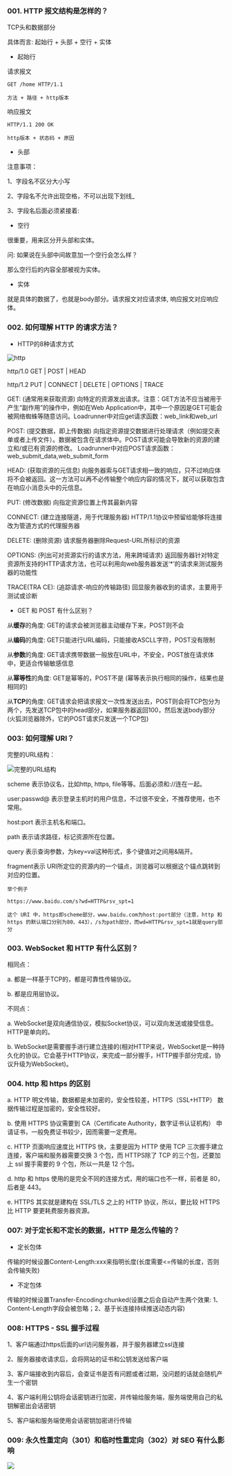 ### 001. HTTP 报文结构是怎样的？

TCP头和数据部分

具体而言: 起始行 + 头部 + 空行 + 实体

- 起始行

请求报文

```
GET /home HTTP/1.1

方法 + 路径 + http版本
```

响应报文

```
HTTP/1.1 200 OK

http版本 + 状态码 + 原因
```

- 头部

注意事项：

1、字段名不区分大小写

2、字段名不允许出现空格，不可以出现下划线_

3、字段名后面必须紧接着:

- 空行

很重要，用来区分开头部和实体。

问: 如果说在头部中间故意加一个空行会怎么样？

那么空行后的内容全部被视为实体。

- 实体

就是具体的数据了，也就是body部分。请求报文对应请求体, 响应报文对应响应体。

### 002. 如何理解 HTTP 的请求方法？

- HTTP的8种请求方式

![http](https://images2018.cnblogs.com/blog/1418466/201808/1418466-20180810112625596-2103906128.png)

http/1.0 GET | POST | HEAD

http/1.2 PUT | CONNECT | DELETE | OPTIONS | TRACE

GET: (通常用来获取资源) 向特定的资源发出请求。注意：GET方法不应当被用于产生“副作用”的操作中，例如在Web Application中，其中一个原因是GET可能会被网络蜘蛛等随意访问。Loadrunner中对应get请求函数：web_link和web_url

POST: (提交数据，即上传数据) 向指定资源提交数据进行处理请求（例如提交表单或者上传文件）。数据被包含在请求体中。POST请求可能会导致新的资源的建立和/或已有资源的修改。 Loadrunner中对应POST请求函数：web_submit_data,web_submit_form

HEAD: (获取资源的元信息) 向服务器索与GET请求相一致的响应，只不过响应体将不会被返回。这一方法可以再不必传输整个响应内容的情况下，就可以获取包含在响应小消息头中的元信息。

PUT: (修改数据) 向指定资源位置上传其最新内容

CONNECT: (建立连接隧道，用于代理服务器) HTTP/1.1协议中预留给能够将连接改为管道方式的代理服务器

DELETE: (删除资源) 请求服务器删除Request-URL所标识的资源

OPTIONS: (列出可对资源实行的请求方法，用来跨域请求) 返回服务器针对特定资源所支持的HTTP请求方法，也可以利用向web服务器发送‘*’的请求来测试服务器的功能性

TRACE(TRA CE): (追踪请求-响应的传输路径) 回显服务器收到的请求，主要用于测试或诊断

- GET 和 POST 有什么区别？

从**缓存**的角度: GET的请求会被浏览器主动缓存下来，POST则不会

从**编码**的角度: GET只能进行URL编码，只能接收ASCLL字符，POST没有限制

从**参数**的角度: GET请求携带数据一般放在URL中，不安全，POST放在请求体中，更适合传输敏感信息

从**幂等性**的角度: GET是幂等的，POST不是 (幂等表示执行相同的操作，结果也是相同的)

从**TCP**的角度: GET请求会把请求报文一次性发送出去，POST则会将TCP包分为两个，先发送TCP包中的head部分，如果服务器返回100，然后发送body部分 (火狐浏览器除外，它的POST请求只发送一个TCP包)

### 003: 如何理解 URI？

完整的URL结构：

![完整的URL结构](https://user-gold-cdn.xitu.io/2020/3/22/170ffd677629b70d?imageView2/0/w/1280/h/960/format/webp/ignore-error/1)

scheme 表示协议名，比如http, https, file等等。后面必须和://连在一起。

user:passwd@ 表示登录主机时的用户信息，不过很不安全，不推荐使用，也不常用。

host:port 表示主机名和端口。

path 表示请求路径，标记资源所在位置。

query 表示查询参数，为key=val这种形式，多个键值对之间用&隔开。

fragment表示 URI所定位的资源内的一个锚点，浏览器可以根据这个锚点跳转到对应的位置。

```
举个例子

https://www.baidu.com/s?wd=HTTP&rsv_spt=1

这个 URI 中，https即scheme部分，www.baidu.com为host:port部分（注意，http 和 https 的默认端口分别为80、443），/s为path部分，而wd=HTTP&rsv_spt=1就是query部分
```

### 003. WebSocket 和 HTTP 有什么区别？

相同点：

a. 都是一样基于TCP的，都是可靠性传输协议。

b. 都是应用层协议。

不同点：

a. WebSocket是双向通信协议，模拟Socket协议，可以双向发送或接受信息。HTTP是单向的。

b. WebSocket是需要握手进行建立连接的(相对HTTP来说，WebSocket是一种持久化的协议。它会基于HTTP协议，来完成一部分握手，HTTP握手部分完成，协议升级为WebSocket)。

### 004.  http 和 https 的区别

a. HTTP 明文传输，数据都是未加密的，安全性较差，HTTPS（SSL+HTTP） 数据传输过程是加密的，安全性较好。

b. 使用 HTTPS 协议需要到 CA（Certificate Authority，数字证书认证机构） 申请证书，一般免费证书较少，因而需要一定费用。

c. HTTP 页面响应速度比 HTTPS 快，主要是因为 HTTP 使用 TCP 三次握手建立连接，客户端和服务器需要交换 3 个包，而 HTTPS除了 TCP 的三个包，还要加上 ssl 握手需要的 9 个包，所以一共是 12 个包。

d. http 和 https 使用的是完全不同的连接方式，用的端口也不一样，前者是 80，后者是 443。

e. HTTPS 其实就是建构在 SSL/TLS 之上的 HTTP 协议，所以，要比较 HTTPS 比 HTTP 要更耗费服务器资源。

### 007: 对于定长和不定长的数据，HTTP 是怎么传输的？

- 定长包体

传输的时候设置Content-Length:xxx来指明长度(长度需要<=传输的长度，否则会传输失败)

- 不定包体

传输的时候设置Transfer-Encoding:chunked(设置之后会自动产生两个效果: 1、Content-Length字段会被忽略；2、基于长连接持续推送动态内容)

### 008: HTTPS - SSL 握手过程

1、客户端通过https后面的url访问服务器，并于服务器建立ssl连接

2、服务器接收请求后，会将网站的证书和公钥发送给客户端

3、客户端接收到内容后，会查证书是否有问题或者过期，没问题的话就会随机产生一个密钥

4、客户端利用公钥将会话密钥进行加密，并传输给服务端，服务端使用自己的私钥解密出会话密钥

5、客户端和服务端使用会话密钥加密进行传输

### 009: 永久性重定向（301）和临时性重定向（302）对 SEO 有什么影响

![](https://user-images.githubusercontent.com/18713980/62987208-3322a080-be71-11e9-9261-3480d8a39b0a.PNG)